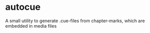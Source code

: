 autocue
=======

A small utility to generate .cue-files from chapter-marks, which are embedded in media files
